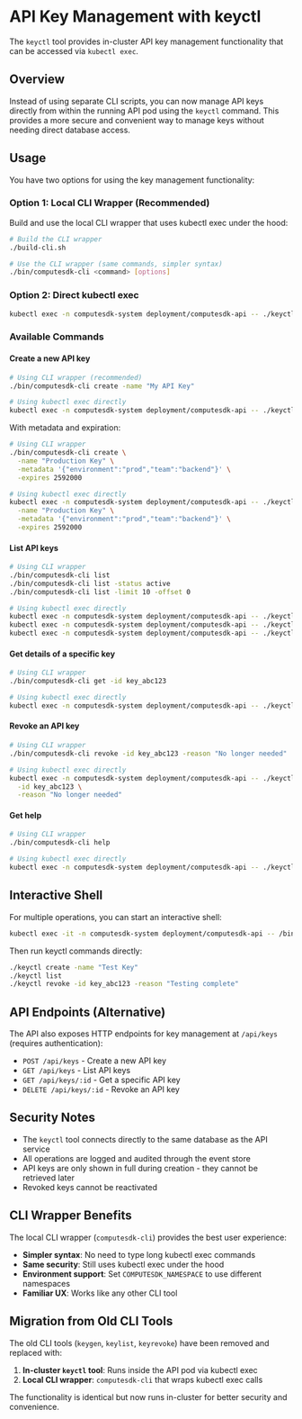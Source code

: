 # API Key Management with keyctl

The `keyctl` tool provides in-cluster API key management functionality that can be accessed via `kubectl exec`.

## Overview

Instead of using separate CLI scripts, you can now manage API keys directly from within the running API pod using the `keyctl` command. This provides a more secure and convenient way to manage keys without needing direct database access.

## Usage

You have two options for using the key management functionality:

### Option 1: Local CLI Wrapper (Recommended)

Build and use the local CLI wrapper that uses kubectl exec under the hood:

```bash
# Build the CLI wrapper
./build-cli.sh

# Use the CLI wrapper (same commands, simpler syntax)
./bin/computesdk-cli <command> [options]
```

### Option 2: Direct kubectl exec

```bash
kubectl exec -n computesdk-system deployment/computesdk-api -- ./keyctl <command> [options]
```

### Available Commands

#### Create a new API key
```bash
# Using CLI wrapper (recommended)
./bin/computesdk-cli create -name "My API Key"

# Using kubectl exec directly
kubectl exec -n computesdk-system deployment/computesdk-api -- ./keyctl create -name "My API Key"
```

With metadata and expiration:
```bash
# Using CLI wrapper
./bin/computesdk-cli create \
  -name "Production Key" \
  -metadata '{"environment":"prod","team":"backend"}' \
  -expires 2592000

# Using kubectl exec directly
kubectl exec -n computesdk-system deployment/computesdk-api -- ./keyctl create \
  -name "Production Key" \
  -metadata '{"environment":"prod","team":"backend"}' \
  -expires 2592000
```

#### List API keys
```bash
# Using CLI wrapper
./bin/computesdk-cli list
./bin/computesdk-cli list -status active
./bin/computesdk-cli list -limit 10 -offset 0

# Using kubectl exec directly
kubectl exec -n computesdk-system deployment/computesdk-api -- ./keyctl list
kubectl exec -n computesdk-system deployment/computesdk-api -- ./keyctl list -status active
kubectl exec -n computesdk-system deployment/computesdk-api -- ./keyctl list -limit 10 -offset 0
```

#### Get details of a specific key
```bash
# Using CLI wrapper
./bin/computesdk-cli get -id key_abc123

# Using kubectl exec directly
kubectl exec -n computesdk-system deployment/computesdk-api -- ./keyctl get -id key_abc123
```

#### Revoke an API key
```bash
# Using CLI wrapper
./bin/computesdk-cli revoke -id key_abc123 -reason "No longer needed"

# Using kubectl exec directly
kubectl exec -n computesdk-system deployment/computesdk-api -- ./keyctl revoke \
  -id key_abc123 \
  -reason "No longer needed"
```

#### Get help
```bash
# Using CLI wrapper
./bin/computesdk-cli help

# Using kubectl exec directly
kubectl exec -n computesdk-system deployment/computesdk-api -- ./keyctl help
```

## Interactive Shell

For multiple operations, you can start an interactive shell:

```bash
kubectl exec -it -n computesdk-system deployment/computesdk-api -- /bin/sh
```

Then run keyctl commands directly:
```bash
./keyctl create -name "Test Key"
./keyctl list
./keyctl revoke -id key_abc123 -reason "Testing complete"
```

## API Endpoints (Alternative)

The API also exposes HTTP endpoints for key management at `/api/keys` (requires authentication):

- `POST /api/keys` - Create a new API key
- `GET /api/keys` - List API keys
- `GET /api/keys/:id` - Get a specific API key
- `DELETE /api/keys/:id` - Revoke an API key

## Security Notes

- The `keyctl` tool connects directly to the same database as the API service
- All operations are logged and audited through the event store
- API keys are only shown in full during creation - they cannot be retrieved later
- Revoked keys cannot be reactivated

## CLI Wrapper Benefits

The local CLI wrapper (`computesdk-cli`) provides the best user experience:

- **Simpler syntax**: No need to type long kubectl exec commands
- **Same security**: Still uses kubectl exec under the hood
- **Environment support**: Set `COMPUTESDK_NAMESPACE` to use different namespaces
- **Familiar UX**: Works like any other CLI tool

## Migration from Old CLI Tools

The old CLI tools (`keygen`, `keylist`, `keyrevoke`) have been removed and replaced with:
1. **In-cluster `keyctl` tool**: Runs inside the API pod via kubectl exec
2. **Local CLI wrapper**: `computesdk-cli` that wraps kubectl exec calls

The functionality is identical but now runs in-cluster for better security and convenience.